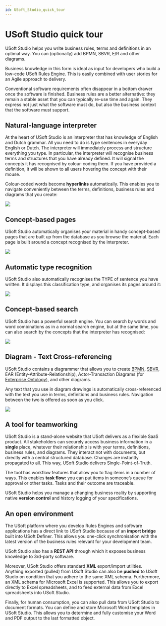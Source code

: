 ```yaml
---
id: USoft_Studio_quick_tour
---
```


# USoft Studio quick tour

USoft Studio helps you write business rules, terms and definitions in an optimal way. You can (optionally) add BPMN, SBVR, E/R and other diagrams.

Business knowledge in this form is ideal as input for developers who build a low-code USoft Rules Engine. This is easily combined with user stories for an Agile approach to delivery.

Conventional software requirements often disappear in a bottom drawer once the software is finished. Business rules are a better alternative: they remain a stable asset that you can typically re-use time and again. They express not just what the software must do, but also the business context that the software must support.

## Natural-language interpreter

At the heart of USoft Studio is an interpreter that has knowledge of English and Dutch grammar. All you need to do is type sentences in everyday English or Dutch. The interpreter will immediately process and structure everything you type. In particular, the interpreter will recognise business terms and structures that you have already defined. It will signal the concepts it has recognised by colour-coding them. If you have provided a definition, it will be shown to all users hovering the concept with their mouse.

Colour-coded words become **hyperlinks** automatically. This enables you to navigate conveniently between the terms, definitions, business rules and diagrams that you create:

![](./assets/1b266adc-c401-496b-acf7-9560ca117990.png)

## Concept-based pages

USoft Studio automatically organises your material in handy concept-based pages that are built up from the database as you browse the material. Each page is built around a concept recognised by the interpreter.

![](./assets/100b540b-11fc-40b5-b57d-1b15914a8bf7.png)

## Automatic type recognition

USoft Studio also automatically recognises the TYPE of sentence you have written. It displays this classification type, and organises its pages around it:

![](./assets/bff71071-f5e2-4df9-b8a3-a6ff113394df.png)

## Concept-based search

USoft Studio has a powerful search engine. You can search by words and word combinations as in a normal search engine, but at the same time, you can also search by the concepts that the interpreter has recognised:

![](./assets/06268b88-3c22-402b-a6ee-56d6017f7ca8.png)

## Diagram - Text Cross-referencing

USoft Studio contains a diagrammer that allows you to create [BPMN](https://www.omg.org/bpmn/index.htm), [SBVR](https://www.omg.org/spec/SBVR), EAR (Entity-Attribute-Relationship), Actor-Transaction Diagrams (for [Enterprise Ontology](https://demo.nl)), and other diagrams.

Any text that you use in diagram drawings is automatically cross-referenced with the text you use in terms, definitions and business rules. Navigation between the two is offered as soon as you click.

![](./assets/d2d1bb89-21d8-434b-99e0-4a54159baf12.png)

## A tool for teamworking

USoft Studio is a stand-alone website that USoft delivers as a flexible SaaS product. All stakeholders can securely access business information in a **single** place, whatever their relationship is with your terms, definitions, business rules, and diagrams. They interact not with documents, but directly with a central structured database. Changes are instantly propagated to all. This way, USoft Studio delivers Single-Point-of-Truth.

The tool has workflow features that allow you to flag items in a number of ways. This enables **task flow:** you can put items in someone’s queue for approval or other tasks. Tasks and their outcome are traceable.

USoft Studio helps you manage a changing business reality by supporting native **version control** and history logging of your specifications.

## An open environment

The USoft platform where you develop Rules Engines and software applications has a direct link to USoft Studio because of an **import bridge** built into USoft Definer. This allows you one-click synchronisation with the latest version of the business rules relevant for your development team.

USoft Studio also has a **REST API** through which it exposes business knowledge to 3rd-party software.

Moreover, USoft Studio offers standard **XML** export/import utilities. Anything exported (pulled) from USoft Studio can also be **pushed** to USoft Studio on condition that you adhere to the same XML schema. Furthermore, an XML schema for Microsoft Excel is supported. This allows you to export directly to Excel spreadsheets, and to feed external data from Excel spreadsheets into USoft Studio.

Finally, for human consumption, you can also pull data from USoft Studio to document formats. You can define and store Microsoft Word templates in USoft Studio. This allows you to determine and fully customise your Word and PDF output to the last formatted object.